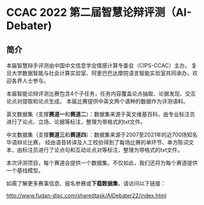 # CCAC 2022 第二届智慧论辩评测（AI-Debater)

## 简介

本届智慧辩手评测由中国中文信息学会情感计算专委会（CIPS-CCAC）主办， 复旦大学数据智能与社会计算实验室、阿里巴巴达摩院语言智能实验室共同承办，欢迎各界人士参与。

本届智能论辩评测比赛包含4个子任务，任务内容覆盖论点抽取、论据发现、交互论点对提取和论点生成。 本届比赛提供中英文两个语种的数据作为评测语料。

英文数据集（支撑**赛道一**和**赛道二**）：数据集来源于英文维基百科，由专业标注员进行了论点、立场、论据等标注，整理为带格式的txt文件。

中文数据集（支撑**赛道三**和**赛道四**）：数据集来源于2007至2021年的近700场知名华语辩论比赛， 经由语音转译及人工校验得到了每场比赛的单环节、单方陈词文本，由标注员进行了论点句和互动论点对等标注，整理为带格式的txt文件。

本次评测项目，每个赛道会提供一个数据集。不仅如此，我们还将为每个赛道提供一个基线模型。

如需了解更多赛事信息、报名参赛或**下载数据集**，请访问以下链接：

<http://www.fudan-disc.com/sharedtask/AIDebater22/index.html>